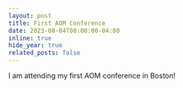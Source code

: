 ```yaml
---
layout: post
title: First AOM Conference
date: 2023-08-04T08:00:00-04:00
inline: true
hide_year: true
related_posts: false
---
```


I am attending my first AOM conference in Boston!
